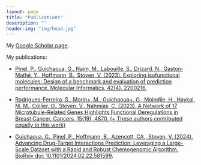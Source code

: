 ```yaml
---
layout: page
title: "Publications"
description: ""
header-img: "img/head.jpg"
---
```


My [Google Scholar page](https://scholar.google.com/citations?user=FmV-ejsAAAAJ).

My publications:

* [Pinel, P., Guichaoua, G., Najm, M., Labouille, S., Drizard, N., Gaston‐Mathé, Y., Hoffmann, B., Stoven, V. (2023). Exploring isofunctional molecules: Design of a benchmark and evaluation of prediction performance. Molecular Informatics, 42(4), 2200216.](https://doi.org/10.1002/minf.202200216)

* [Rodrigues-Ferreira, S., Morin+, M., Guichaoua+, G., Moindjie, H., Haykal, M. M., Collier, O., Stoven, V., Nahmias, C. (2023). A Network of 17 Microtubule-Related Genes Highlights Functional Deregulations in Breast Cancer. Cancers, 15(19), 4870. (+ These authors contributed equally to this work)](https://www.ncbi.nlm.nih.gov/pmc/articles/PMC10571893/)
  
* [Guichaoua, G., Pinel, P.,  Hoffmann, B.,  Azencott, CA., Stoven, V. (2024). Advancing Drug-Target Interactions Prediction: Leveraging a Large-Scale Dataset with a Rapid and Robust Chemogenomic Algorithm. BioRxiv doi: 10.1101/2024.02.22.581599](https://doi.org/10.1101/2024.02.22.581599).